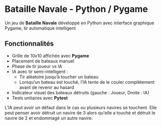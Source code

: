 # Bataille Navale - Python / Pygame

Un jeu de **Bataille Navale** développé en Python avec interface graphique Pygame, tir automatique intelligent

## Fonctionnalités

- Grille de 10x10 affichée avec **Pygame**
- Placement de bateaux manuel 
- Phase de tir joueur vs IA
- IA avec tir semi-intelligent :
  - Tir aléatoire jusqu’à toucher un bateau
  - Lorsqu’un bateau est touché, l’IA tente de le couler complètement avant de revenir au hasard
- Indicateur visuel des bateaux détruits (gauche : Joueur, Droite : IA)
- Tests unitaires avec **Pytest**




L'IA peut avoir un défaut dans le cas ou plusieurs navires se touchent. Elle peut penser avoir détruit un navire de 3 alors qu'elle a touché et détruit le navire de 2 et endommagé un autre navire.